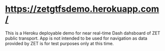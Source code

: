 # https://zetgtfsdemo.herokuapp.com/
This is a Heroku deployable demo for near real-time Dash dahsboard of ZET public transport. App is not intended to be used for navigation as data provided by ZET is for test purposes only at this time. 
